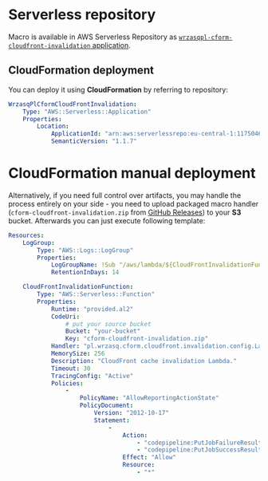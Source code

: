 <!---
# This file is part of the pl.wrzasq.cform.
#
# @license http://mit-license.org/ The MIT license
# @copyright 2022 © by Rafał Wrzeszcz - Wrzasq.pl.
-->

# Serverless repository

Macro is available in AWS Serverless Repository as [`wrzasqpl-cform-cloudfront-invalidation` application](https://eu-central-1.console.aws.amazon.com/lambda/home?region=eu-central-1#/create/app?applicationId=arn:aws:serverlessrepo:eu-central-1:117504620086:applications/wrzasqpl-cform-cloudfront-invalidation).

## CloudFormation deployment

You can deploy it using **CloudFormation** by referring to repository:

```yaml
WrzasqPlCformCloudFrontInvalidation:
    Type: "AWS::Serverless::Application"
    Properties:
        Location:
            ApplicationId: "arn:aws:serverlessrepo:eu-central-1:117504620086:applications/wrzasqpl-cform-cloudfront-invalidation"
            SemanticVersion: "1.1.7"
```

# CloudFormation manual deployment

Alternatively, if you need full control over artifacts, you may handle the process entirely on your side - you need to
upload packaged macro handler (`cform-cloudfront-invalidation.zip` from
[GitHub Releases](https://github.com/rafalwrzeszcz-wrzasqpl/pl.wrzasq.cform/releases)) to your **S3** bucket.
Afterwards you can just execute following template:

```yaml
Resources:
    LogGroup:
        Type: "AWS::Logs::LogGroup"
        Properties:
            LogGroupName: !Sub "/aws/lambda/${CloudFrontInvalidationFunction}"
            RetentionInDays: 14

    CloudFrontInvalidationFunction:
        Type: "AWS::Serverless::Function"
        Properties:
            Runtime: "provided.al2"
            CodeUri:
                # put your source bucket
                Bucket: "your-bucket"
                Key: "cform-cloudfront-invalidation.zip"
            Handler: "pl.wrzasq.cform.cloudfront.invalidation.config.LambdaResourcesFactory"
            MemorySize: 256
            Description: "CloudFront cache invalidation Lambda."
            Timeout: 30
            TracingConfig: "Active"
            Policies:
                -
                    PolicyName: "AllowReportingActionState"
                    PolicyDocument:
                        Version: "2012-10-17"
                        Statement:
                            -
                                Action:
                                    - "codepipeline:PutJobFailureResult"
                                    - "codepipeline:PutJobSuccessResult"
                                Effect: "Allow"
                                Resource:
                                    - "*"
```

